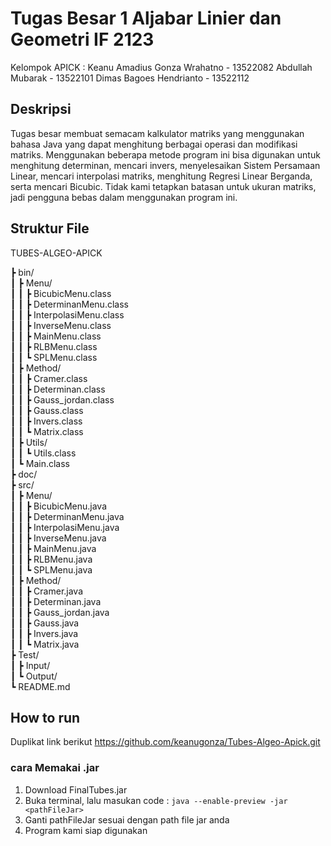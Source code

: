 # Tugas Besar 1 Aljabar Linier dan Geometri IF 2123

Kelompok APICK :
Keanu Amadius Gonza Wrahatno - 13522082
Abdullah Mubarak - 13522101
Dimas Bagoes Hendrianto - 13522112

## Deskripsi

Tugas besar membuat semacam kalkulator matriks yang menggunakan bahasa Java yang dapat menghitung berbagai operasi dan modifikasi matriks. Menggunakan beberapa metode program ini bisa digunakan untuk menghitung determinan, mencari invers, menyelesaikan Sistem Persamaan Linear, mencari interpolasi matriks, menghitung Regresi Linear Berganda, serta mencari Bicubic. Tidak kami tetapkan batasan untuk ukuran matriks, jadi pengguna bebas dalam menggunakan program ini.

## Struktur File

TUBES-ALGEO-APICK <br>

┣ bin/ <br>
┃ ┣ Menu/ <br>
┃ ┃ ┣ BicubicMenu.class <br>
┃ ┃ ┣ DeterminanMenu.class <br>
┃ ┃ ┣ InterpolasiMenu.class <br>
┃ ┃ ┣ InverseMenu.class <br>
┃ ┃ ┣ MainMenu.class <br>
┃ ┃ ┣ RLBMenu.class <br>
┃ ┃ ┗ SPLMenu.class <br>
┃ ┣ Method/ <br>
┃ ┃ ┣ Cramer.class <br>
┃ ┃ ┣ Determinan.class <br>
┃ ┃ ┣ Gauss_jordan.class <br>
┃ ┃ ┣ Gauss.class <br>
┃ ┃ ┣ Invers.class <br>
┃ ┃ ┗ Matrix.class <br>
┃ ┣ Utils/ <br>
┃ ┃ ┗ Utils.class <br>
┃ ┗ Main.class <br>
┣ doc/ <br>
┣ src/ <br>
┃ ┣ Menu/ <br>
┃ ┃ ┣ BicubicMenu.java <br>
┃ ┃ ┣ DeterminanMenu.java <br>
┃ ┃ ┣ InterpolasiMenu.java <br>
┃ ┃ ┣ InverseMenu.java <br>
┃ ┃ ┣ MainMenu.java <br>
┃ ┃ ┣ RLBMenu.java <br>
┃ ┃ ┗ SPLMenu.java <br>
┃ ┣ Method/ <br>
┃ ┃ ┣ Cramer.java <br>
┃ ┃ ┣ Determinan.java <br>
┃ ┃ ┣ Gauss_jordan.java <br>
┃ ┃ ┣ Gauss.java <br>
┃ ┃ ┣ Invers.java <br>
┃ ┃ ┗ Matrix.java <br>
┣ Test/ <br>
┃ ┣ Input/ <br>
┃ ┗ Output/ <br>
┗ README.md <br>

## How to run

Duplikat link berikut https://github.com/keanugonza/Tubes-Algeo-Apick.git

### cara Memakai .jar

1. Download FinalTubes.jar 
2. Buka terminal, lalu masukan code : `java --enable-preview -jar <pathFileJar>`
3. Ganti pathFileJar sesuai dengan path file jar anda
4. Program kami siap digunakan 
